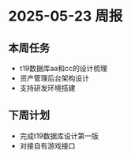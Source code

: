 # 2025-05-23 周报

## 本周任务

- t19数据库aa和cc的设计梳理
- 资产管理后台架构设计
- 支持研发环境搭建

## 下周计划
- 完成t19数据库设计第一版
- 对接自有游戏接口
